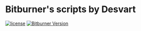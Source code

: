 # Bitburner's scripts by Desvart

[![license](https://img.shields.io/github/license/desvart/dekburner?color=blue)](https://github.com/desvart/dekburner/blob/master/LICENSE)
[![Bitburner Version](https://img.shields.io/badge/game_version-2.5.2-blue)](https://github.com/bitburner-official/bitburner-src/releases/tag/v2.5.2)